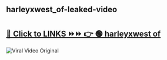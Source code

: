 
 ## harleyxwest_of-leaked-video 

# <h2><a href="https://clipsfans.com/harleyxwest_of&ref=git">🔗 Click to LINKS ⏩⏩ 👉 🟢 harleyxwest of </a></h2>

<a href="https://clipsfans.com/harleyxwest_of&ref=git" rel="nofollow" data-target="animated-image.originalLink"><img src="https://i.ibb.co.com/xMMVF88/686577567.gif" alt="Viral Video Original" style="max-width: 100%; display: inline-block;" data-target="animated-image.originalImage"></a>
